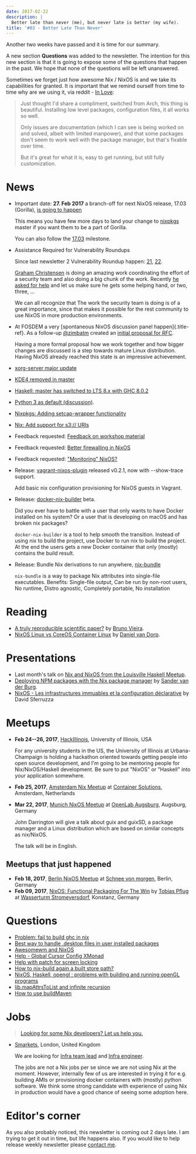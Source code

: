 ```yaml
---
date: 2017-02-22
description: |
  Better late than never (me), but never late is better (my wife).
title: '#03 - Better Late Than Never'
---
```


Another two weeks have passed and it is time for our summary.

A new section **Questions** was added to the newsletter. The intention
for this new section is that it is going to expose some of the questions
that happen in the past. We hope that none of the questions will be left
unanswered.

Sometimes we forget just how awesome Nix / NixOS is and we take its
capabilities for granted. It is important that we remind ourself from
time to time why are we using it, via reddit - [In
Love](https://www.reddit.com/r/NixOS/comments/5uc9ms/in_love/):

> Just thought I\'d share a compliment, switched from Arch, this thing
> is beautiful. Installing low level packages, configuration files, it
> all works so well.
>
> Only issues are documentation (which I can see is being worked on and
> solved, albeit with limited manpower), and that some packages don\'t
> seem to work well with the package manager, but that\'s fixable over
> time.
>
> But it\'s great for what it is, easy to get running, but still fully
> customization.

# News

- Important date: **27. Feb 2017** a branch-off for next NixOS
  release, 17.03 (Gorilla), [is going to
  happen](https://www.mail-archive.com/nix-dev@lists.science.uu.nl/msg31817.html)

  This means you have few more days to land your change to
  [nixpkgs](https://github.com/NixOS/nixpkgs) master if you want them
  to be a part of Gorilla.

  You can also follow the
  [17.03](https://github.com/NixOS/nixpkgs/milestone/10) milestone.

- Assistance Required for Vulnerability Roundups

  Since last newsletter 2 Vulnerability Roundup happen:
  [21](https://github.com/NixOS/nixpkgs/issues/22549),
  [22](https://github.com/NixOS/nixpkgs/issues/22826).

  [Graham Christensen](https://github.com/grahamc) is doing an amazing
  work coordinating the effort of a security team and also doing a big
  chunk of the work. Recently [he asked for
  help](https://www.mail-archive.com/nix-dev@lists.science.uu.nl/msg31432.html)
  and let us make sure he gets some helping hand, or two, three, \...

  We can all recognize that The work the security team is doing is of
  a great importance, since that makes it possible for the rest
  community to use NixOS in more production environments.

- At FOSDEM a very [spontaneous NixOS discussion panel
  happen]{.title-ref}. As a follow-up
  [\@zimbatm](https://twitter.com/zimbatm) created an [initial
  proposal for
  RFC](https://www.mail-archive.com/nix-dev@lists.science.uu.nl/msg31769.html).

  Having a more formal proposal how we work together and how bigger
  changes are discussed is a step towards mature Linux distribution.
  Having NixOS already reached this state is an impressive
  achievement.

- [xorg-server major
  update](https://www.mail-archive.com/nix-dev@lists.science.uu.nl/msg31762.html)

- [KDE4 removed in
  master](https://www.mail-archive.com/nix-dev@lists.science.uu.nl/msg31701.html)

- [Haskell: master has switched to LTS 8.x with GHC
  8.0.2](https://www.mail-archive.com/nix-dev@lists.science.uu.nl/msg31818.html)

- [Python 3 as default
  (discussion)](https://www.mail-archive.com/nix-dev@lists.science.uu.nl/msg31806.html).

- [Nixpkgs: Adding setcap-wrapper
  functionality](https://github.com/NixOS/nixpkgs/pull/16654)

- [Nix: Add support for s3://
  URIs](https://github.com/NixOS/nix/commit/9ff9c3f2f80ba4108e9c945bbfda2c64735f987b)

- Feedback requested: [Feedback on workshop
  material](https://www.mail-archive.com/nix-dev@lists.science.uu.nl/msg32011.html)

- Feedback requested: [Better firewalling in
  NixOS](https://github.com/NixOS/nixpkgs/pull/12940)

- Feedback requested: [\"Monitoring\"
  NixOS?](https://www.mail-archive.com/nix-dev@lists.science.uu.nl/msg31836.html)

- Release:
  [vagrant-nixos-plugin](https://rubygems.org/gems/vagrant-nixos-plugin/versions/0.2.1)
  released v0.2.1, now with \--show-trace support.

  Add basic nix configuration provisioning for NixOS guests in
  Vagrant.

- Release:
  [docker-nix-builder](https://github.com/numtide/docker-nix-builder)
  beta.

  Did you ever have to battle with a user that only wants to have
  Docker installed on his system? Or a user that is developing on
  macOS and has broken nix packages?

  `docker-nix-builder` is a tool to help smooth the transition.
  Instead of using nix to build the project, use Docker to run nix to
  build the project. At the end the users gets a new Docker container
  that only (mostly) contains the build result.

- Release: Bundle Nix derivations to run anywhere,
  [nix-bundle](https://github.com/matthewbauer/nix-bundle)

  `nix-bundle` is a way to package Nix attributes into single-file
  executables. Benefits: Single-file output, Can be run by non-root
  users, No runtime, Distro agnostic, Completely portable, No
  installation

# Reading

- [A truly reproducible scientific
  paper?](https://medium.com/@bmpvieira/a-truly-reproducible-scientific-paper-5059b282ee9a#.hutdj7dte)
  by [Bruno Vieira](https://twitter.com/bmpvieira).
- [NixOS Linux vs CoreOS Container
  Linux](https://www.vandorp.biz/2017/02/nixos-linux-vs-coreos-container-linux/)
  by [Daniel van Dorp](https://twitter.com/djvdorp).

# Presentations

- Last month\'s talk on [Nix and NixOS from the Louisville Haskell
  Meetup](https://youtu.be/D5Gq2wkRXpU).
- [Deploying NPM packages with the Nix package
  manager](https://video.fosdem.org/2017/K.4.601/deploying_npm_packages_with_nix.mp4)
  by [Sander van der Burg](https://twitter.com/svdburg).
- [NixOS - Les infrastructures immuables et la configuration
  déclarative](https://www.youtube.com/watch?v=YWSeJQKWw9g) by David
  Sferruzza

# Meetups

- **Feb 24--26, 2017**,
  [HackIllinois](https://medium.com/@HackIllinois/open-source-2017-b322ad688471#.vim3uki6h),
  University of Illinois, USA

  For any university students in the US, the University of Illinois at
  Urbana-Champaign is holding a hackathon oriented towards getting
  people into open source development, and I\'m going to be mentoring
  people for Nix/NixOS/Haskell development. Be sure to put \"NixOS\"
  or \"Haskell\" into your application somewhere.

- **Feb 25, 2017**, [Amsterdam Nix
  Meetup](https://www.meetup.com/Amsterdam-Nix-Meetup/events/232753333/)
  at [Container
  Solutions](https://maps.google.com/maps?f=q&hl=en&q=de+Ruyterkade+142-143%2C+Amsterdam%2C+nl),
  Amsterdam, Netherlands

- **Mar 22, 2017**, [Munich NixOS
  Meetup](https://www.meetup.com/Munich-NixOS-Meetup/events/237831744/?eventId=237831744)
  at [OpenLab
  Augsburg](https://maps.google.com/maps?f=q&hl=en&q=48.357765,10.886834),
  Augsburg, Germany

  John Darrington will give a talk about guix and guixSD, a package
  manager and a Linux distribution which are based on similar concepts
  as nix/NixOS.

  The talk will be in English.

## Meetups that just happened

- **Feb 18, 2017**, [Berlin NixOS
  Meetup](https://www.meetup.com/Berlin-NixOS-Meetup/events/237045577/)
  at [Schnee von
  morgen](https://maps.google.com/maps?f=q&hl=en&q=Kiefholzstrasse+1%2C+12435+Berlin%2C+Berlin%2C+de),
  Berlin, Germany
- **Feb 09, 2017**, [NixOS: Functional Packaging For The
  Win](https://www.meetup.com/SeeIT-IT-Meetup-in-Konstanz-Kreuzlingen/events/236693855)
  by [Tobias Pflug](http://twitter.com/tpflug) at [Wasserturm
  Stromeyersdorf](https://maps.google.com/maps?f=q&hl=en&q=Turmstra%C3%9Fe+30%2C+78467+Konstanz%2C+%2C+Konstanz%2C+de),
  Konstanz, Germany

# Questions

- [Problem: fail to build ghc in
  nix](https://www.reddit.com/r/NixOS/comments/5ubtc4/fail_to_build_ghc_in_nix_missing_dependencies/)
- [Best way to handle .desktop files in user installed
  packages](https://www.reddit.com/r/NixOS/comments/5un4bi/best_way_to_handle_desktop_files_in_user/)
- [Awesomewm and
  NixOS](https://www.reddit.com/r/NixOS/comments/5ssgek/awesomewm/)
- [Help - Global Cursor Config
  XMonad](https://www.mail-archive.com/nix-dev@lists.science.uu.nl/msg31518.html)
- [Help with patch for screen
  locking](https://www.mail-archive.com/nix-dev@lists.science.uu.nl/msg31433.html)
- [How to nix-build again a built store
  path?](http://stackoverflow.com/questions/41486747/how-to-nix-build-again-a-built-store-path)
- [NixOS, Haskell, opengl : problems with building and running openGL
  programs](http://stackoverflow.com/questions/41527061/nixos-haskell-opengl-problems-with-building-and-running-opengl-programs)
- [lib.mapAttrsToList and infinite
  recursion](http://stackoverflow.com/questions/42150082/lib-mapattrstolist-and-infinite-recursion)
- [How to use
  buildMaven](https://www.mail-archive.com/nix-dev@lists.science.uu.nl/msg31613.html)

# Jobs

> [Looking for some Nix developers? Let us help
> you.](https://github.com/NixOS/nixos-weekly/issues/new)

- [Smarkets](https://smarkets.com/about), London, United Kingdom

  We are looking for [Infra team
  lead](https://boards.greenhouse.io/smarkets/jobs/486940) and [Infra
  engineer](https://boards.greenhouse.io/smarkets/jobs/486940).

  The jobs are not a Nix jobs per se since we are not using Nix at the
  moment. However, internally few of us are interested in trying it
  for e.g. building AMIs or provisioning docker containers with
  (mostly) python software. We think some strong candidate with
  experience of using Nix in production would have a good chance of
  seeing some adoption here.

# Editor\'s corner

As you also probably noticed, this newsletter is coming out 2 days late.
I am trying to get it out in time, but life happens also. If you would
like to help release weekly newsletter please [contact
me](https://twitter.com/garbas).
